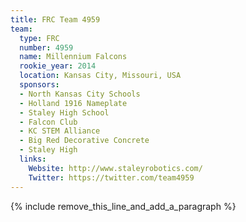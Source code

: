 ```yaml
---
title: FRC Team 4959
team:
  type: FRC
  number: 4959
  name: Millennium Falcons
  rookie_year: 2014
  location: Kansas City, Missouri, USA
  sponsors:
  - North Kansas City Schools
  - Holland 1916 Nameplate
  - Staley High School
  - Falcon Club
  - KC STEM Alliance
  - Big Red Decorative Concrete
  - Staley High
  links:
    Website: http://www.staleyrobotics.com/
    Twitter: https://twitter.com/team4959
---
```


{% include remove_this_line_and_add_a_paragraph %}